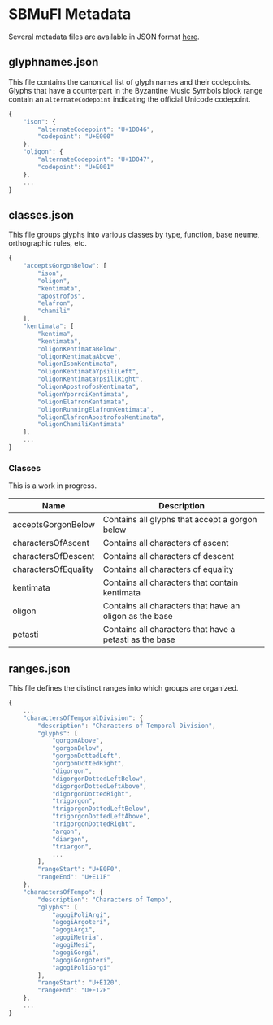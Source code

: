 # SBMuFl Metadata

Several metadata files are available in JSON format [here](https://github.com/danielgarthur/sbmufl/tree/master/metadata).

## glyphnames.json

This file contains the canonical list of glyph names and their codepoints. Glyphs that have a counterpart in the Byzantine Music Symbols block range contain an `alternateCodepoint` indicating the official Unicode codepoint.

```js
{
    "ison": {
        "alternateCodepoint": "U+1D046",
        "codepoint": "U+E000"
    },
    "oligon": {
        "alternateCodepoint": "U+1D047",
        "codepoint": "U+E001"
    },
    ...
}
```

## classes.json

This file groups glyphs into various classes by type, function, base neume, orthographic rules, etc.

```js
{
    "acceptsGorgonBelow": [
        "ison",
        "oligon",
        "kentimata",
        "apostrofos",
        "elafron",
        "chamili"
    ],
    "kentimata": [
        "kentima",
        "kentimata",
        "oligonKentimataBelow",
        "oligonKentimataAbove",
        "oligonIsonKentimata",
        "oligonKentimataYpsiliLeft",
        "oligonKentimataYpsiliRight",
        "oligonApostrofosKentimata",
        "oligonYporroiKentimata",
        "oligonElafronKentimata",
        "oligonRunningElafronKentimata",
        "oligonElafronApostrofosKentimata",
        "oligonChamiliKentimata"
    ],
    ...
}
```

### Classes

This is a work in progress.

| Name                 | Description                                             |
| -------------------- | ------------------------------------------------------- |
| acceptsGorgonBelow   | Contains all glyphs that accept a gorgon below          |
| charactersOfAscent   | Contains all characters of ascent                       |
| charactersOfDescent  | Contains all characters of descent                      |
| charactersOfEquality | Contains all characters of equality                     |
| kentimata            | Contains all characters that contain kentimata          |
| oligon               | Contains all characters that have an oligon as the base |
| petasti              | Contains all characters that have a petasti as the base |

## ranges.json

This file defines the distinct ranges into which groups are organized.

```js
{
    ...
    "charactersOfTemporalDivision": {
        "description": "Characters of Temporal Division",
        "glyphs": [
            "gorgonAbove",
            "gorgonBelow",
            "gorgonDottedLeft",
            "gorgonDottedRight",
            "digorgon",
            "digorgonDottedLeftBelow",
            "digorgonDottedLeftAbove",
            "digorgonDottedRight",
            "trigorgon",
            "trigorgonDottedLeftBelow",
            "trigorgonDottedLeftAbove",
            "trigorgonDottedRight",
            "argon",
            "diargon",
            "triargon",
            ...
        ],
        "rangeStart": "U+E0F0",
        "rangeEnd": "U+E11F"
    },
    "charactersOfTempo": {
        "description": "Characters of Tempo",
        "glyphs": [
            "agogiPoliArgi",
            "agogiArgoteri",
            "agogiArgi",
            "agogiMetria",
            "agogiMesi",
            "agogiGorgi",
            "agogiGorgoteri",
            "agogiPoliGorgi"
        ],
        "rangeStart": "U+E120",
        "rangeEnd": "U+E12F"
    },
    ...
}
```
